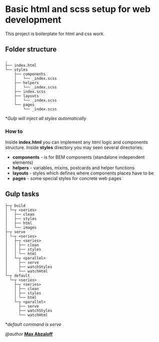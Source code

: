 # Basic html and scss setup for web development

This project is boilerplate for html and css work.

## Folder structure

```
.
├── index.html
└── styles
    ├── components
    │   └── _index.scss
    ├── helpers
    │   └── _index.scss
    ├── index.scss
    ├── layouts
    │   └── _index.scss
    └── pages
        └── _index.scss

```

\*_Gulp will inject all styles automatically_

### How to

Inside **index.html** you can implement any html logic and components structure.
Inside **styles** directory you may seen several directories.

- **components** - is for BEM components (standalone independent elements)
- **helpers** - variables, mixins, postcards and helper functions
- **layouts** - styles which defines where components places have to be
- **pages** - some special styles for concrete web pages

## Gulp tasks

```
├─┬ build
│ └─┬ <series>
│   ├── clean
│   ├── styles
│   ├── html
│   └── images
├─┬ serve
│ └─┬ <series>
│   ├─┬ <series>
│   │ ├── clean
│   │ ├── styles
│   │ └── html
│   └─┬ <parallel>
│     ├── serve
│     ├── watchStyles
│     └── watchHtml
└─┬ default
  └─┬ <series>
    ├─┬ <series>
    │ ├── clean
    │ ├── styles
    │ └── html
    └─┬ <parallel>
      ├── serve
      ├── watchStyles
      └── watchHtml
```

\*_default command is serve_

_@author_ [**Max Abzaloff**](https://github.com/MaxAbzaloff)
